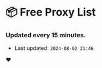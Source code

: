 # :package: Free Proxy List
### Updated every 15 minutes.

- Last updated: `2024-08-02 21:46`

:heart:
